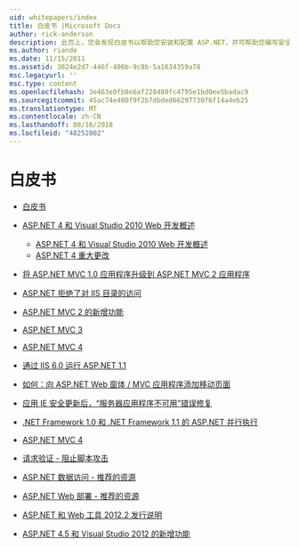 ```yaml
---
uid: whitepapers/index
title: 白皮书 |Microsoft Docs
author: rick-anderson
description: 此页上，您会发现白皮书以帮助您安装和配置 ASP.NET，并可帮助您编写安全、 快速且灵活的 ASP.NET 应用程序。
ms.author: riande
ms.date: 11/15/2011
ms.assetid: 3824e2d7-446f-406b-9c8b-5a1634359a78
msc.legacyurl: ''
msc.type: content
ms.openlocfilehash: 3e463e0fb8e6af228480fc4795e1bd0ee5badac9
ms.sourcegitcommit: 45ac74e400f9f2b7dbded66297730f6f14a4eb25
ms.translationtype: MT
ms.contentlocale: zh-CN
ms.lasthandoff: 08/16/2018
ms.locfileid: "48252802"
---
```

<a name="whitepapers"></a>白皮书
====================
- [白皮书](overview.md)
- [ASP.NET 4 和 Visual Studio 2010 Web 开发概述](aspnet4/index.md)

    - [ASP.NET 4 和 Visual Studio 2010 Web 开发概述](aspnet4/overview.md)
    - [ASP.NET 4 重大更改](aspnet4/breaking-changes.md)
- [将 ASP.NET MVC 1.0 应用程序升级到 ASP.NET MVC 2 应用程序](aspnet-mvc2-upgrade-notes.md)
- [ASP.NET 拒绝了对 IIS 目录的访问](denied-access-to-iis-directories.md)
- [ASP.NET MVC 2 的新增功能](what-is-new-in-aspnet-mvc.md)
- [ASP.NET MVC 3](mvc3-release-notes.md)
- [ASP.NET MVC 4](mvc4-beta-release-notes.md)
- [通过 IIS 6.0 运行 ASP.NET 1.1](aspnet-and-iis6.md)
- [如何：向 ASP.NET Web 窗体 / MVC 应用程序添加移动页面](add-mobile-pages-to-your-aspnet-web-forms-mvc-application.md)
- [应用 IE 安全更新后，“服务器应用程序不可用”错误修复](ms03-32-issue.md)
- [ .NET Framework 1.0 和 .NET Framework 1.1 的 ASP.NET 并行执行](side-by-side-with-10.md)
- [ASP.NET MVC 4](mvc4-release-notes.md)
- [请求验证 - 阻止脚本攻击](request-validation.md)
- [ASP.NET 数据访问 - 推荐的资源](aspnet-data-access-content-map.md)
- [ASP.NET Web 部署 - 推荐的资源](aspnet-web-deployment-content-map.md)
- [ASP.NET 和 Web 工具 2012.2 发行说明](aspnet-and-web-tools-20122-release-notes.md)
- [ASP.NET 4.5 和 Visual Studio 2012 的新增功能](whats-new-in-aspnet-45-and-visual-studio-2012.md)

